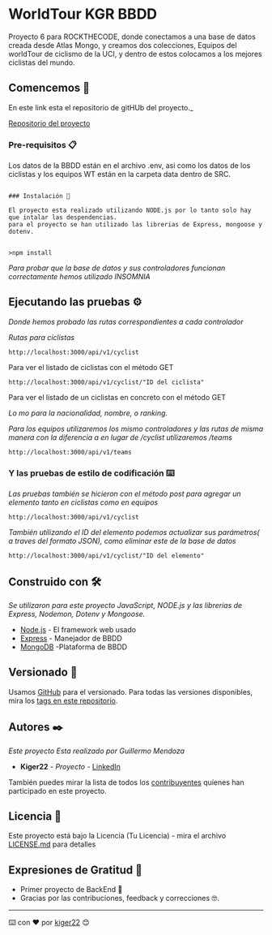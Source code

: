 # WorldTour KGR BBDD

Proyecto 6 para ROCKTHECODE, donde conectamos a una base de datos creada desde Atlas Mongo, y creamos dos colecciones, Equipos del worldTour de ciclismo de la UCI, y dentro de estos colocamos a los mejores ciclistas del mundo.

## Comencemos 🚀

En este link esta el repositorio de gitHUb del proyecto._

[Repositorio del proyecto](https://github.com/Kiger22/WorldTourBBDD)


### Pre-requisitos 📋

Los datos de la BBDD están en el archivo .env, asi como los datos de los ciclistas y los equipos WT están en la carpeta data dentro de SRC.
```

### Instalación 🔧

El proyecto esta realizado utilizando NODE.js por lo tanto solo hay que intalar las despendencias.
para el proyecto se han utilizado las librerias de Express, mongoose y dotenv.


>npm install

```


_Para probar que la base de datos y sus controladores funcionan correctamente hemos utilizado INSOMNIA_

## Ejecutando las pruebas ⚙️

_Donde hemos probado las rutas correspondientes a cada controlador_

_Rutas para ciclistas_

```
http://localhost:3000/api/v1/cyclist
```
Para ver el listado de ciclistas con el método GET 

```
http://localhost:3000/api/v1/cyclist/"ID del ciclista"
```

Para ver el listado de un  ciclistas en concreto con el método GET 

_Lo mo para la nacionalidad, nombre, o ranking._

_Para los equipos utilizaremos los mismo controladores y las rutas de misma manera con la diferencia a en lugar de /cyclist utilizaremos /teams_

```
http://localhost:3000/api/v1/teams
```

### Y las pruebas de estilo de codificación ⌨️

_Las pruebas también se hicieron con el método post para agregar un elemento tanto en ciclistas como en equipos_

```
http://localhost:3000/api/v1/cyclist
```
_También utilizando el ID del elemento podemos actualizar sus parámetros( a traves del formato JSON), como eliminar este de la base de datos_

```
http://localhost:3000/api/v1/cyclist/"ID del elemento"
```

## Construido con 🛠️

_Se utilizaron para este proyecto JavaScript, NODE.js y las librerias de Express, Nodemon, Dotenv y Mongoose._

* [Node.js](https://nodejs.org/en) - El framework web usado
* [Express](https://expressjs.com/es/) - Manejador de BBDD
* [MongoDB](https://www.mongodb.com/es) -Plataforma de BBDD



## Versionado 📌

Usamos [GitHub](https://github.com/) para el versionado. Para todas las versiones disponibles, mira los [tags en este repositorio](https://github.com/Kiger22/WorldTourBBDD).

## Autores ✒️

_Este proyecto Esta realizado por Guillermo Mendoza_

* **Kiger22** - *Proyecto* - [LinkedIn](www.linkedin.com/in/guillermo-mendoza-costa-46a87744)


También puedes mirar la lista de todos los [contribuyentes](https://github.com/your/project/contributors) quíenes han participado en este proyecto. 

## Licencia 📄

Este proyecto está bajo la Licencia (Tu Licencia) - mira el archivo [LICENSE.md](LICENSE.md) para detalles

## Expresiones de Gratitud 🎁

* Primer proyecto de BackEnd 📢 
* Gracias por las contribuciones, feedback y correcciones 🤓.


---
⌨️ con ❤️ por [kiger22](https://github.com/Kiger22) 😊
